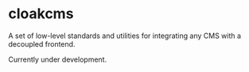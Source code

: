 # cloakcms

A set of low-level standards and utilities for integrating any CMS with a decoupled frontend.

Currently under development.
